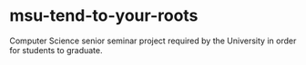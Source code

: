 # msu-tend-to-your-roots
Computer Science senior seminar project required by the University in order for students to graduate.
